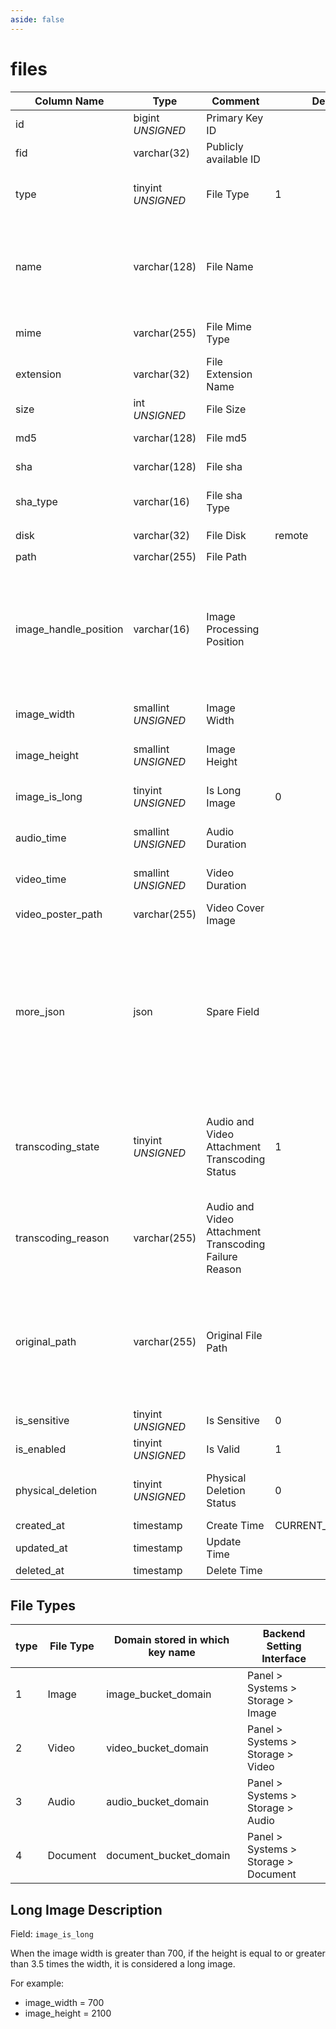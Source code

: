 ```yaml
---
aside: false
---
```


# files

| Column Name | Type | Comment | Default | Null | Remark |
| --- | --- | --- | --- | --- | --- |
| id | bigint *UNSIGNED* | Primary Key ID |  | NO | Auto Increment |
| fid | varchar(32) | Publicly available ID |  | NO | **Unique** |
| type | tinyint *UNSIGNED* | File Type | 1 | NO | 1.Image / 2.Video / 3.Audio / 4.Document |
| name | varchar(128) | File Name |  | NO | Full original name, filename when uploading, including extension |
| mime | varchar(255) | File Mime Type |  | YES | For example: image/jpeg or video/mp4 |
| extension | varchar(32) | File Extension Name |  | NO | For example: jpg or jpeg |
| size | int *UNSIGNED* | File Size |  | NO | Unit Byte |
| md5 | varchar(128) | File md5 |  | YES | File md5 encoding |
| sha | varchar(128) | File sha |  | YES | File sha encoding |
| sha_type | varchar(16) | File sha Type |  | YES | For example, SHA1 or SHA-256 |
| disk | varchar(32) | File Disk | remote | NO | `local` or `remote` |
| path | varchar(255) | File Path |  | NO | **Relative path** |
| image_handle_position | varchar(16) | Image Processing Position |  | YES | Applicable to scenarios where physical thumbnails are generated<br>Manage physical files based on this configuration |
| image_width | smallint *UNSIGNED* | Image Width |  | YES | Image file specific: pixels px |
| image_height | smallint *UNSIGNED* | Image Height |  | YES | Image file specific: pixels px |
| image_is_long | tinyint *UNSIGNED* | Is Long Image | 0 | NO | Image file specific<br>0.No / 1.Yes |
| audio_time | smallint *UNSIGNED* | Audio Duration |  | YES | Unit: seconds, audio file specific |
| video_time | smallint *UNSIGNED* | Video Duration |  | YES | Unit: seconds, video file specific |
| video_poster_path | varchar(255) | Video Cover Image |  | YES | Video cover image path |
| more_json | json | Spare Field |  | YES | For example, some clients or editors can publish content with tagged images like Xiaohongshu, so the information stored here is tag information |
| transcoding_state | tinyint *UNSIGNED* | Audio and Video Attachment Transcoding Status | 1 | YES | Transcoding status: 1.Pending 2.Transcoding 3.Transcoding Completed 4.Transcoding Failed |
| transcoding_reason | varchar(255) | Audio and Video Attachment Transcoding Failure Reason |  | YES | Transcoding failure reason |
| original_path | varchar(255) | Original File Path |  | YES | **Relative path**<br>If the file involves transcoding, the storage path of the file before transcoding<br>If not, leave empty |
| is_sensitive | tinyint *UNSIGNED* | Is Sensitive | 0 | NO | 0.No / 1.Yes |
| is_enabled | tinyint *UNSIGNED* | Is Valid | 1 | NO | 0.Invalid / 1.Valid |
| physical_deletion | tinyint *UNSIGNED* | Physical Deletion Status | 0 | NO | 0.No / 1.Yes (File physically deleted) |
| created_at | timestamp | Create Time | CURRENT_TIMESTAMP | NO |  |
| updated_at | timestamp | Update Time |  | YES |  |
| deleted_at | timestamp | Delete Time |  | YES |  |

## File Types

| type | File Type | Domain stored in which key name | Backend Setting Interface |
| --- | --- | --- | --- |
| 1 | Image | image_bucket_domain | Panel > Systems > Storage > Image |
| 2 | Video | video_bucket_domain | Panel > Systems > Storage > Video |
| 3 | Audio | audio_bucket_domain | Panel > Systems > Storage > Audio |
| 4 | Document | document_bucket_domain | Panel > Systems > Storage > Document |

## Long Image Description

Field: `image_is_long`

When the image width is greater than 700, if the height is equal to or greater than 3.5 times the width, it is considered a long image.

For example:
- image_width = 700
- image_height = 2100
